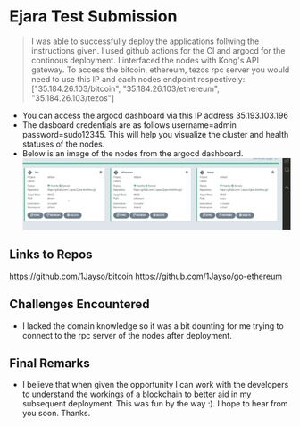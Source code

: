 # Ejara Test Submission
<!-- # DigitalOcean Kubernetes Challenge  -->


>I was able to successfully deploy the applications follwing the instructions given. 
>I used github actions for the CI and argocd for the continous deployment. I interfaced the nodes with Kong's API gateway.
>To access the bitcoin, ethereum, tezos rpc server you would need to use this IP and each nodes endpoint respectively: ["35.184.26.103/bitcoin", "35.184.26.103/ethereum", "35.184.26.103/tezos"]


- You can access the argocd dashboard via this IP address 35.193.103.196 
- The dasboard credentials are as follows username=admin password=sudo12345. This will help you visualize the cluster and health statuses of the nodes.
- Below is an image of the nodes from the argocd dashboard.
![Nodes in ArgoCd dashboard](images/btc-eth-tezos.png)

## Links to Repos
https://github.com/1Jayso/bitcoin
https://github.com/1Jayso/go-ethereum

## Challenges Encountered
- I lacked the domain knowledge so it was a bit dounting for me trying to connect to the rpc server of the nodes after deployment.

## Final Remarks 
- I believe that when given the opportunity I can work with the developers to understand the workings of a blockchain to better aid in my subsequent deployment. This was fun by the way :). I hope to hear from you soon. Thanks.
